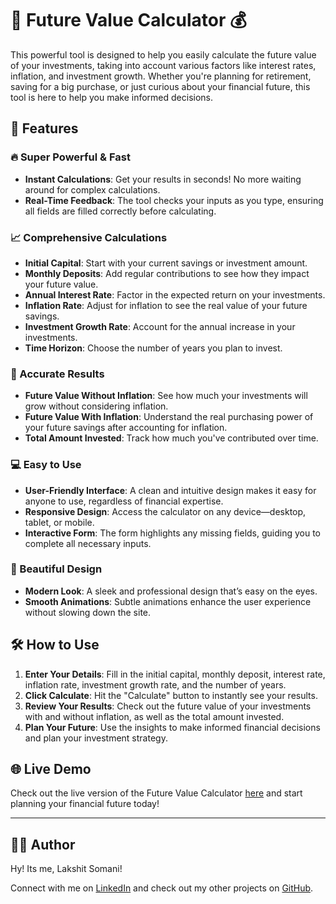 # 🚀 Future Value Calculator 💰

This powerful tool is designed to help you easily calculate the future value of your investments, taking into account various factors like interest rates, inflation, and investment growth. Whether you're planning for retirement, saving for a big purchase, or just curious about your financial future, this tool is here to help you make informed decisions. 

## 🌟 Features

### 🔥 Super Powerful & Fast
- **Instant Calculations**: Get your results in seconds! No more waiting around for complex calculations.
- **Real-Time Feedback**: The tool checks your inputs as you type, ensuring all fields are filled correctly before calculating.

### 📈 Comprehensive Calculations
- **Initial Capital**: Start with your current savings or investment amount.
- **Monthly Deposits**: Add regular contributions to see how they impact your future value.
- **Annual Interest Rate**: Factor in the expected return on your investments.
- **Inflation Rate**: Adjust for inflation to see the real value of your future savings.
- **Investment Growth Rate**: Account for the annual increase in your investments.
- **Time Horizon**: Choose the number of years you plan to invest.

### 🎯 Accurate Results
- **Future Value Without Inflation**: See how much your investments will grow without considering inflation.
- **Future Value With Inflation**: Understand the real purchasing power of your future savings after accounting for inflation.
- **Total Amount Invested**: Track how much you've contributed over time.

### 💻 Easy to Use
- **User-Friendly Interface**: A clean and intuitive design makes it easy for anyone to use, regardless of financial expertise.
- **Responsive Design**: Access the calculator on any device—desktop, tablet, or mobile.
- **Interactive Form**: The form highlights any missing fields, guiding you to complete all necessary inputs.

### 🎨 Beautiful Design
- **Modern Look**: A sleek and professional design that’s easy on the eyes.
- **Smooth Animations**: Subtle animations enhance the user experience without slowing down the site.

## 🛠️ How to Use

1. **Enter Your Details**: Fill in the initial capital, monthly deposit, interest rate, inflation rate, investment growth rate, and the number of years.
2. **Click Calculate**: Hit the "Calculate" button to instantly see your results.
3. **Review Your Results**: Check out the future value of your investments with and without inflation, as well as the total amount invested.
4. **Plan Your Future**: Use the insights to make informed financial decisions and plan your investment strategy.

## 🌐 Live Demo

Check out the live version of the Future Value Calculator [here](https://futurevaluecalculator.vercel.app/) and start planning your financial future today!

---

## 👨‍💻 Author

Hy! Its me, Lakshit Somani!

Connect with me on [LinkedIn](https://www.linkedin.com/in/lakshit-somani) and check out my other projects on [GitHub](https://github.com/lakshits11).
